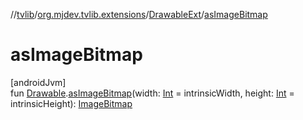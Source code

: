 //[tvlib](../../../index.md)/[org.mjdev.tvlib.extensions](../index.md)/[DrawableExt](index.md)/[asImageBitmap](as-image-bitmap.md)

# asImageBitmap

[androidJvm]\
fun [Drawable](https://developer.android.com/reference/kotlin/android/graphics/drawable/Drawable.html).[asImageBitmap](as-image-bitmap.md)(width: [Int](https://kotlinlang.org/api/latest/jvm/stdlib/kotlin/-int/index.html) = intrinsicWidth, height: [Int](https://kotlinlang.org/api/latest/jvm/stdlib/kotlin/-int/index.html) = intrinsicHeight): [ImageBitmap](https://developer.android.com/reference/kotlin/androidx/compose/ui/graphics/ImageBitmap.html)
